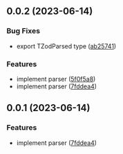 ## 0.0.2 (2023-06-14)


### Bug Fixes

* export TZodParsed type ([ab25741](https://github.com/prostojs/zod-parser/commit/ab2574117c3313109ea2cd6cf100318ba70c9150))


### Features

* implement parser ([5f0f5a8](https://github.com/prostojs/zod-parser/commit/5f0f5a8b9de248fb1e49c482621aa78332e7d46d))
* implement parser ([7fddea4](https://github.com/prostojs/zod-parser/commit/7fddea493327b9794f9d9e8d080d56509e531d65))



## 0.0.1 (2023-06-14)


### Features

* implement parser ([7fddea4](https://github.com/prostojs/zod-parser/commit/7fddea493327b9794f9d9e8d080d56509e531d65))



